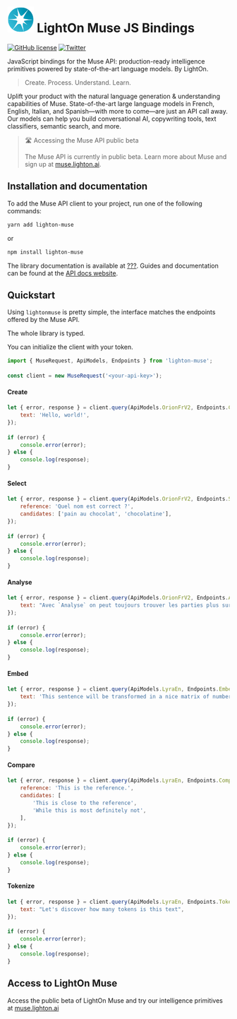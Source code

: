 # <img src="_static/lighton_small.png" width=60/> LightOn Muse JS Bindings

[![GitHub license](https://img.shields.io/badge/license-MIT-blue.svg)](LICENSE) [![Twitter](https://img.shields.io/twitter/follow/LightOnIO?style=social)](https://twitter.com/LightOnIO)

JavaScript bindings for the Muse API: production-ready intelligence primitives powered by state-of-the-art language models. By LightOn.

> Create. Process. Understand. Learn.

Uplift your product with the natural language generation & understanding capabilities of Muse. State-of-the-art large language models in French, English, Italian, and Spanish—with more to come—are just an API call away. Our models can help you build conversational AI, copywriting tools, text classifiers, semantic search, and more.

> 🛣️ Accessing the Muse API public beta
>
> The Muse API is currently in public beta. Learn more about Muse and sign up at [muse.lighton.ai](https://muse.lighton.ai/).

## Installation and documentation

To add the Muse API client to your project, run one of the following commands:

```bash
yarn add lighton-muse
```

or

```bash
npm install lighton-muse
```

<!-- TODO: add link to docs -->

The library documentation is available at [???](???.lighton.ai).
Guides and documentation can be found at the [API docs website](https://muse-docs.lighton.ai).

## Quickstart

Using `lightonmuse` is pretty simple, the interface matches the endpoints offered by the Muse API.

The whole library is typed.

You can initialize the client with your token.

```js
import { MuseRequest, ApiModels, Endpoints } from 'lighton-muse';

const client = new MuseRequest('<your-api-key>');
```

#### Create

```js
let { error, response } = client.query(ApiModels.OrionFrV2, Endpoints.Create, {
	text: 'Hello, world!',
});

if (error) {
	console.error(error);
} else {
	console.log(response);
}
```

#### Select

```js
let { error, response } = client.query(ApiModels.OrionFrV2, Endpoints.Select, {
	reference: 'Quel nom est correct ?',
	candidates: ['pain au chocolat', 'chocolatine'],
});

if (error) {
	console.error(error);
} else {
	console.log(response);
}
```

#### Analyse

```js
let { error, response } = client.query(ApiModels.OrionFrV2, Endpoints.Analyse, {
	text: "Avec `Analyse` on peut toujours trouver les parties plus surprenantes d'une phrase.",
});

if (error) {
	console.error(error);
} else {
	console.log(response);
}
```

#### Embed

```js
let { error, response } = client.query(ApiModels.LyraEn, Endpoints.Embed, {
	text: 'This sentence will be transformed in a nice matrix of numbers.',
});

if (error) {
	console.error(error);
} else {
	console.log(response);
}
```

#### Compare

```js
let { error, response } = client.query(ApiModels.LyraEn, Endpoints.Compare, {
	reference: 'This is the reference.',
	candidates: [
		'This is close to the reference',
		'While this is most definitely not',
	],
});

if (error) {
	console.error(error);
} else {
	console.log(response);
}
```

#### Tokenize

```js
let { error, response } = client.query(ApiModels.LyraEn, Endpoints.Tokenize, {
	text: "Let's discover how many tokens is this text",
});

if (error) {
	console.error(error);
} else {
	console.log(response);
}
```

## Access to LightOn Muse

Access the public beta of LightOn Muse and try our intelligence primitives at [muse.lighton.ai](https://muse.lighton.ai/)
